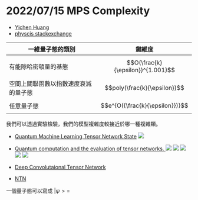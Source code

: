 # 2022/07/15 MPS Complexity

- [Yichen Huang](https://quantum-journal.org/views/qv-2019-11-06-26/#)
- [physcis stackexchange](https://physics.stackexchange.com/questions/458204/how-does-the-complexity-in-matrix-product-states-ansatz-drop-from-dn-to-nd)




| 一維量子態的類別 | 鍵維度 |
| -------- | -------- | 
| 有能隙哈密頓量的基態     | $$O(\frac{k}{\epsilon})^{1.001}$$    | 
| 空間上關聯函數以指數速度衰減的量子態|$$poly(\frac{k}{\epsilon})$$ |
| 任意量子態 | $$e^{O({\frac{k}{\epsilon}})}$$ |

我們可以透過實驗檢驗，我們的模型複雜度較接近於哪一種複雜類。

- [Quantum Machine Learning Tensor Network State](https://www.frontiersin.org/articles/10.3389/fphy.2020.586374/full)
![](https://i.imgur.com/cK7DL3i.png)

- [Quantum computation and the evaluation of tensor networks.
](https://arxiv.org/pdf/0805.0040.pdf)
![](https://i.imgur.com/PLV9ZOV.png)
![](https://i.imgur.com/zlRophw.png)
![](https://i.imgur.com/X4fOxZU.png)
![](https://i.imgur.com/poAwyQq.png)
![](https://i.imgur.com/0hah6F6.png)

- [Deep Convolutaional Tensor Network](https://arxiv.org/pdf/2005.14506.pdf)

- [NTN](https://github.com/dddoss/tensorflow-socher-ntn)


一個量子態可以寫成
$|\psi>=$